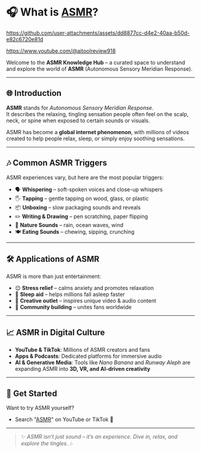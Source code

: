 # 🎧 What is [ASMR](https://asmrvideo.ai)?


https://github.com/user-attachments/assets/dd8877cc-d4e2-40aa-b50d-e82c6720e81d

https://www.youtube.com/@aitoolreview918

Welcome to the **ASMR Knowledge Hub** – a curated space to understand and explore the world of **ASMR** (Autonomous Sensory Meridian Response).

---

## 🌐 Introduction
**ASMR** stands for *Autonomous Sensory Meridian Response*.  
It describes the relaxing, tingling sensation people often feel on the scalp, neck, or spine when exposed to certain sounds or visuals.

ASMR has become a **global internet phenomenon**, with millions of videos created to help people relax, sleep, or simply enjoy soothing sensations.

---

## 🎶 Common ASMR Triggers
ASMR experiences vary, but here are the most popular triggers:

- 🗣️ **Whispering** – soft-spoken voices and close-up whispers  
- 🖐️ **Tapping** – gentle tapping on wood, glass, or plastic  
- 📦 **Unboxing** – slow packaging sounds and reveals  
- ✏️ **Writing & Drawing** – pen scratching, paper flipping  
- 🌊 **Nature Sounds** – rain, ocean waves, wind  
- 🍽️ **Eating Sounds** – chewing, sipping, crunching  

---

## 🛠️ Applications of ASMR
ASMR is more than just entertainment:

- 😌 **Stress relief** – calms anxiety and promotes relaxation  
- 🌙 **Sleep aid** – helps millions fall asleep faster  
- 🎨 **Creative outlet** – inspires unique video & audio content  
- 📱 **Community building** – unites fans worldwide  

---

## 📈 ASMR in Digital Culture
- **YouTube & TikTok**: Millions of ASMR creators and fans  
- **Apps & Podcasts**: Dedicated platforms for immersive audio  
- **AI & Generative Media**: Tools like *Nano Banana* and *Runway Aleph* are expanding ASMR into **3D, VR, and AI-driven creativity**  

---

## 🚀 Get Started
Want to try ASMR yourself?  
- Search "[ASMR](https://asmrvideo.ai)" on YouTube or TikTok 🎥  

---

> ✨ *ASMR isn’t just sound – it’s an experience. Dive in, relax, and explore the tingles.* 🎶

